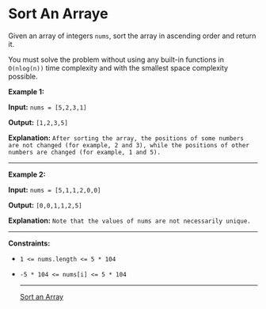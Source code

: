 # Sort An Arraye

Given an array of integers `nums`, sort the array in ascending order and return it.  

  

You must solve the problem without using any built-in functions in `O(nlog(n))` time complexity and with the smallest space complexity possible.

 

**Example 1:**

**Input:** `nums = [5,2,3,1]`  

**Output:** `[1,2,3,5]`  

**Explanation:** `After sorting the array, the positions of some numbers are not changed (for example, 2 and 3), while the positions of other numbers are changed (for example, 1 and 5).`  

  ---
**Example 2:**

**Input:** `nums = [5,1,1,2,0,0]`  

**Output:** `[0,0,1,1,2,5]`  

**Explanation:** `Note that the values of nums are not necessarily unique.`
 
---
**Constraints:**

- `1 <= nums.length <= 5 * 104`
- `-5 * 104 <= nums[i] <= 5 * 104`

  ---
  [Sort an Array](https://leetcode.com/problems/sort-an-array/description/)
